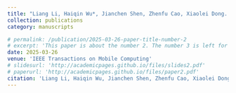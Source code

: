 ```yaml
---
title: "Liang Li, Haiqin Wu*, Jianchen Shen, Zhenfu Cao, Xiaolei Dong. PGVMatch: Privacy-Preserving and Fine-Grained Crowdsourcing Task Matching with Lightweight On-Chain Public Verifiability. IEEE Transactions on Mobile Computing, 2025 (CCF A, accepted)"
collection: publications
category: manuscripts

# permalink: /publication/2025-03-26-paper-title-number-2
# excerpt: 'This paper is about the number 2. The number 3 is left for future work.'
date: 2025-03-26
venue: 'IEEE Transactions on Mobile Computing'
# slidesurl: 'http://academicpages.github.io/files/slides2.pdf'
# paperurl: 'http://academicpages.github.io/files/paper2.pdf'
citation: 'Liang Li, Haiqin Wu, Jianchen Shen, Zhenfu Cao, Xiaolei Dong. PGVMatch: Privacy-Preserving and Fine-Grained Crowdsourcing Task Matching with Lightweight On-Chain Public Verifiability. IEEE Transactions on Mobile Computing, 2025. (CCF A)'
---
```


